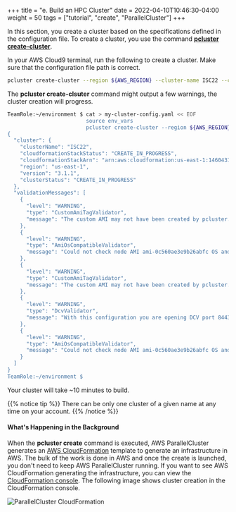 +++
title = "e. Build an HPC Cluster"
date = 2022-04-10T10:46:30-04:00
weight = 50
tags = ["tutorial", "create", "ParallelCluster"]
+++

In this section, you create a cluster based on the specifications defined in the configuration file. To create a cluster, you use the command **[pcluster create-cluster](https://docs.aws.amazon.com/parallelcluster/latest/ug/pcluster.create-cluster-v3.html)**.

In your AWS Cloud9 terminal, run the following to create a cluster. Make sure that the configuration file path is correct.

```bash
pcluster create-cluster --region ${AWS_REGION} --cluster-name ISC22 --cluster-configuration my-cluster-config.yaml
```

The **pcluster create-clsuter** command might output a few warnings, the cluster creation will progress. 

```bash
TeamRole:~/environment $ cat > my-cluster-config.yaml << EOF
                         source env_vars
                         pcluster create-cluster --region ${AWS_REGION} --cluster-name ISC22 --cluster-configuration my-cluster-config.yaml
{
  "cluster": {
    "clusterName": "ISC22",
    "cloudformationStackStatus": "CREATE_IN_PROGRESS",
    "cloudformationStackArn": "arn:aws:cloudformation:us-east-1:146043110428:stack/ISC22/4934f020-bca3-11ec-9752-0ecc1f64971f",
    "region": "us-east-1",
    "version": "3.1.1",
    "clusterStatus": "CREATE_IN_PROGRESS"
  },
  "validationMessages": [
    {
      "level": "WARNING",
      "type": "CustomAmiTagValidator",
      "message": "The custom AMI may not have been created by pcluster. You can ignore this warning if the AMI is shared or copied from another pcluster AMI. If the AMI is indeed not created by pcluster, cluster creation will fail. If the cluster creation fails, please go to https://docs.aws.amazon.com/parallelcluster/latest/ug/troubleshooting.html#troubleshooting-stack-creation-failures for troubleshooting."
    },
    {
      "level": "WARNING",
      "type": "AmiOsCompatibleValidator",
      "message": "Could not check node AMI ami-0c560ae3e9b26abfc OS and cluster OS alinux2 compatibility, please make sure they are compatible before cluster creation and update operations."
    },
    {
      "level": "WARNING",
      "type": "CustomAmiTagValidator",
      "message": "The custom AMI may not have been created by pcluster. You can ignore this warning if the AMI is shared or copied from another pcluster AMI. If the AMI is indeed not created by pcluster, cluster creation will fail. If the cluster creation fails, please go to https://docs.aws.amazon.com/parallelcluster/latest/ug/troubleshooting.html#troubleshooting-stack-creation-failures for troubleshooting."
    },
    {
      "level": "WARNING",
      "type": "DcvValidator",
      "message": "With this configuration you are opening DCV port 8443 to the world (0.0.0.0/0). It is recommended to restrict access."
    },
    {
      "level": "WARNING",
      "type": "AmiOsCompatibleValidator",
      "message": "Could not check node AMI ami-0c560ae3e9b26abfc OS and cluster OS alinux2 compatibility, please make sure they are compatible before cluster creation and update operations."
    }
  ]
}
TeamRole:~/environment $ 
```


Your cluster will take ~10 minutes to build.

{{% notice tip %}}
There can be only one cluster of a given name at any time on your account.
{{% /notice %}}


#### What's Happening in the Background

When the **pcluster create** command is executed, AWS ParallelCluster generates an [AWS CloudFormation](https://aws.amazon.com/cloudformation/) template to generate an infrastructure in AWS. The bulk of the work is done in AWS and once the create is launched, you don't need to keep AWS ParallelCluster running. If you want to see AWS CloudFormation generating the infrastructure, you can view the [CloudFormation console](https://console.aws.amazon.com/cloudformation/). The following image shows cluster creation in the CloudFormation console.

![ParallelCluster CloudFormation](/images/hpc-aws-parallelcluster-workshop/pc-cloudformation.png)